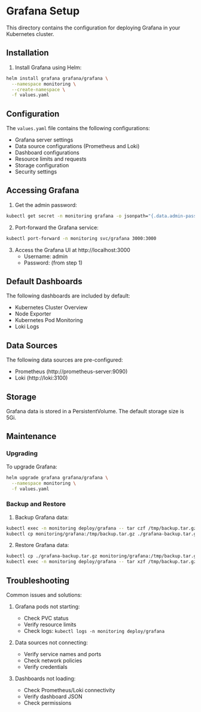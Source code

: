 # Grafana Setup

This directory contains the configuration for deploying Grafana in your Kubernetes cluster.

## Installation

1. Install Grafana using Helm:
```bash
helm install grafana grafana/grafana \
  --namespace monitoring \
  --create-namespace \
  -f values.yaml
```

## Configuration

The `values.yaml` file contains the following configurations:
- Grafana server settings
- Data source configurations (Prometheus and Loki)
- Dashboard configurations
- Resource limits and requests
- Storage configuration
- Security settings

## Accessing Grafana

1. Get the admin password:
```bash
kubectl get secret -n monitoring grafana -o jsonpath="{.data.admin-password}" | base64 --decode
```

2. Port-forward the Grafana service:
```bash
kubectl port-forward -n monitoring svc/grafana 3000:3000
```

3. Access the Grafana UI at http://localhost:3000
   - Username: admin
   - Password: (from step 1)

## Default Dashboards

The following dashboards are included by default:
- Kubernetes Cluster Overview
- Node Exporter
- Kubernetes Pod Monitoring
- Loki Logs

## Data Sources

The following data sources are pre-configured:
- Prometheus (http://prometheus-server:9090)
- Loki (http://loki:3100)

## Storage

Grafana data is stored in a PersistentVolume. The default storage size is 5Gi.

## Maintenance

### Upgrading

To upgrade Grafana:
```bash
helm upgrade grafana grafana/grafana \
  --namespace monitoring \
  -f values.yaml
```

### Backup and Restore

1. Backup Grafana data:
```bash
kubectl exec -n monitoring deploy/grafana -- tar czf /tmp/backup.tar.gz /var/lib/grafana
kubectl cp monitoring/grafana:/tmp/backup.tar.gz ./grafana-backup.tar.gz
```

2. Restore Grafana data:
```bash
kubectl cp ./grafana-backup.tar.gz monitoring/grafana:/tmp/backup.tar.gz
kubectl exec -n monitoring deploy/grafana -- tar xzf /tmp/backup.tar.gz -C /
```

## Troubleshooting

Common issues and solutions:

1. Grafana pods not starting:
   - Check PVC status
   - Verify resource limits
   - Check logs: `kubectl logs -n monitoring deploy/grafana`

2. Data sources not connecting:
   - Verify service names and ports
   - Check network policies
   - Verify credentials

3. Dashboards not loading:
   - Check Prometheus/Loki connectivity
   - Verify dashboard JSON
   - Check permissions 